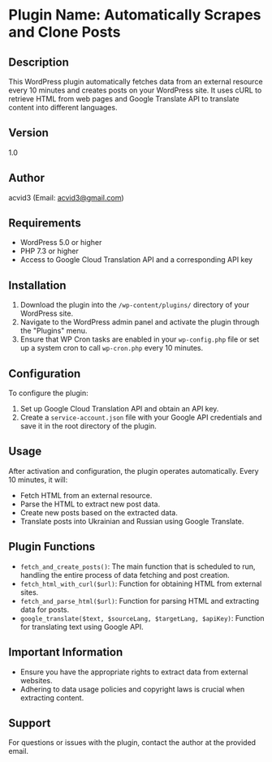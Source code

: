 # Plugin Name: Automatically Scrapes and Clone Posts

## Description
This WordPress plugin automatically fetches data from an external resource every 10 minutes and creates posts on your WordPress site. It uses cURL to retrieve HTML from web pages and Google Translate API to translate content into different languages.

## Version
1.0

## Author
acvid3 (Email: acvid3@gmail.com)

## Requirements
- WordPress 5.0 or higher
- PHP 7.3 or higher
- Access to Google Cloud Translation API and a corresponding API key

## Installation
1. Download the plugin into the `/wp-content/plugins/` directory of your WordPress site.
2. Navigate to the WordPress admin panel and activate the plugin through the "Plugins" menu.
3. Ensure that WP Cron tasks are enabled in your `wp-config.php` file or set up a system cron to call `wp-cron.php` every 10 minutes.

## Configuration
To configure the plugin:
1. Set up Google Cloud Translation API and obtain an API key.
2. Create a `service-account.json` file with your Google API credentials and save it in the root directory of the plugin.

## Usage
After activation and configuration, the plugin operates automatically. Every 10 minutes, it will:
- Fetch HTML from an external resource.
- Parse the HTML to extract new post data.
- Create new posts based on the extracted data.
- Translate posts into Ukrainian and Russian using Google Translate.

## Plugin Functions
- `fetch_and_create_posts()`: The main function that is scheduled to run, handling the entire process of data fetching and post creation.
- `fetch_html_with_curl($url)`: Function for obtaining HTML from external sites.
- `fetch_and_parse_html($url)`: Function for parsing HTML and extracting data for posts.
- `google_translate($text, $sourceLang, $targetLang, $apiKey)`: Function for translating text using Google API.

## Important Information
- Ensure you have the appropriate rights to extract data from external websites.
- Adhering to data usage policies and copyright laws is crucial when extracting content.

## Support
For questions or issues with the plugin, contact the author at the provided email.
